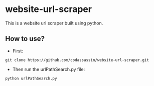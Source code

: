 # website-url-scraper
This is a website url scraper built using python.

## How to use?
* First:
```
git clone https://github.com/codassassin/website-url-scraper.git
```
* Then run the urlPathSearch.py file:
```
python urlPathSearch.py
```
